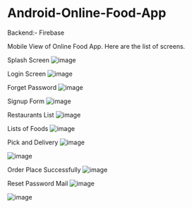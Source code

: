 # Android-Online-Food-App

Backend:- Firebase

Mobile View of Online Food App.
Here are the list of screens.

Splash Screen
![image](https://github.com/Shub26vish/Android-Online-Food-App/assets/127945668/edb3bee8-4e6c-49b6-9e1c-f3b920140685)


Login Screen
![image](https://github.com/Shub26vish/Android-Online-Food-App/assets/127945668/7d7b5803-bf64-4dc7-8d16-d4f6d08bcbc8)


Forget Password
![image](https://github.com/Shub26vish/Android-Online-Food-App/assets/127945668/23b08778-ac94-4c07-838e-0bcf5d4e1d02)


Signup Form
![image](https://github.com/Shub26vish/Android-Online-Food-App/assets/127945668/3a7f04a6-b468-4668-9b24-c2e63df18fa4)


Restaurants List
![image](https://github.com/Shub26vish/Android-Online-Food-App/assets/127945668/d57da805-c056-4b61-b1c7-aa03ebdd3f1f)


Lists of Foods
![image](https://github.com/Shub26vish/Android-Online-Food-App/assets/127945668/457fb657-67ed-48af-a28a-9258891ccf54)


Pick and Delivery
![image](https://github.com/Shub26vish/Android-Online-Food-App/assets/127945668/e47ddcf8-44c1-4f4c-8429-1b57e220e87b)


![image](https://github.com/Shub26vish/Android-Online-Food-App/assets/127945668/f2c2b046-3cbe-4ffe-bd97-4d24a8f0210b)


Order Place Successfully
![image](https://github.com/Shub26vish/Android-Online-Food-App/assets/127945668/36981690-f1d8-40df-ac08-9b44d6abdd61)


Reset Password Mail
![image](https://github.com/Shub26vish/Android-Online-Food-App/assets/127945668/7076144b-4741-407c-a5ed-f0149aaa0ee1)


![image](https://github.com/Shub26vish/Android-Online-Food-App/assets/127945668/ff7e9b91-b9d4-4607-b5d2-64de2df4400f)
